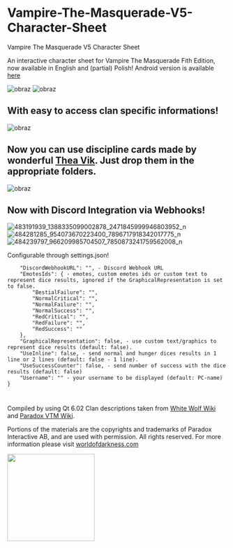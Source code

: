# Vampire-The-Masquerade-V5-Character-Sheet
Vampire The Masquerade V5 Character Sheet

An interactive character sheet for Vampire The Masquerade Fith Edition, now available in English and (partial) Polish!
Android version is available [here](https://github.com/Pkow1999/vtm_sheet_androidPort)

![obraz](https://github.com/Pkow1999/Vampire-The-Masquerade-V5-Character-Sheet/assets/72875240/8e474c47-6385-4a52-b451-52d07b0914a5)
![obraz](https://github.com/Pkow1999/Vampire-The-Masquerade-V5-Character-Sheet/assets/72875240/14a84108-31d3-4c5d-999c-031132d21521)


## With easy to access clan specific informations!

![obraz](https://github.com/Pkow1999/Vampire-The-Masquerade-V5-Character-Sheet/assets/72875240/1493da9c-4944-4bc0-8bd5-eabd7dc704c3)


## Now you can use discipline cards made by wonderful [Thea Vik](https://www.storytellersvault.com/browse.php?author=Thea%20Vik). Just drop them in the appropriate folders.

![obraz](https://github.com/Pkow1999/Vampire-The-Masquerade-V5-Character-Sheet/assets/72875240/52e4b085-b603-49a9-a836-4434e80900b3)

## Now with Discord Integration via Webhooks!
![483191939_1388335099002878_2471845999946803952_n](https://github.com/user-attachments/assets/24eb4236-c870-4fad-bdf1-36b96c5fa53a)
![484281285_954073670223400_7896717918342017775_n](https://github.com/user-attachments/assets/c1ab376a-3a85-4271-a682-51b1f08819b3)
![484239797_966209985704507_7850873241759562008_n](https://github.com/user-attachments/assets/c817505f-d898-4152-afde-bc80ab451157)

Configurable through settings.json!
```{
    "DiscordWebhookURL": "", - Discord Webhook URL
    "EmotesIds": { - emotes, custom emotes ids or custom text to represent dice results, ignored if the GraphicalRepresentation is set to false.
        "BestialFailure": "",
        "NormalCritical": "",
        "NormalFailure": "",
        "NormalSuccess": "",
        "RedCritical": "",
        "RedFailure": "",
        "RedSuccess": ""
    },
    "GraphicalRepresentation": false, - use custom text/graphics to represent dice results (default: false).
    "UseInline": false, - send normal and hunger dices results in 1 line or 2 lines (default: false - 1 line).
    "UseSuccessCounter": false, - send number of success with the dice results (default: false)
    "Username": "" - your username to be displayed (default: PC-name)
}
```
#
Compiled by using Qt 6.02
Clan descriptions taken from [White Wolf Wiki](https://whitewolf.fandom.com/wiki/Main_Page) and [Paradox VTM Wiki](https://vtm.paradoxwikis.com/VTM_Wiki).

Portions of the materials are the copyrights and trademarks of Paradox Interactive AB, and are used with permission. All rights reserved. For more information please visit [worldofdarkness.com](https://www.worldofdarkness.com/)


[<img src="https://github.com/Pkow1999/Vampire-The-Masquerade-V5-Character-Sheet/assets/72875240/94813a9e-620e-410a-913f-d4b91322c3cf" width="200" />](https://www.paradoxinteractive.com/games/world-of-darkness/community/dark-pack-agreement)
